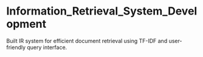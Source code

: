 # Information_Retrieval_System_Development
Built IR system for efficient document retrieval using TF-IDF and user-friendly query interface.

